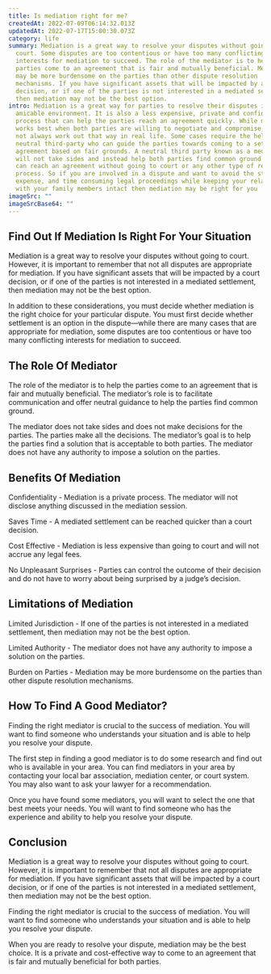 ```yaml
---
title: Is mediation right for me?
createdAt: 2022-07-09T06:14:32.013Z
updatedAt: 2022-07-17T15:00:30.073Z
category: life
summary: Mediation is a great way to resolve your disputes without going to
  court. Some disputes are too contentious or have too many conflicting
  interests for mediation to succeed. The role of the mediator is to help the
  parties come to an agreement that is fair and mutually beneficial. Mediation
  may be more burdensome on the parties than other dispute resolution
  mechanisms. If you have significant assets that will be impacted by a court
  decision, or if one of the parties is not interested in a mediated settlement,
  then mediation may not be the best option.
intro: Mediation is a great way for parties to resolve their disputes in an
  amicable environment. It is also a less expensive, private and confidential
  process that can help the parties reach an agreement quickly. While mediation
  works best when both parties are willing to negotiate and compromise, it does
  not always work out that way in real life. Some cases require the help of a
  neutral third-party who can guide the parties towards coming to a settlement
  agreement based on fair grounds. A neutral third party known as a mediator
  will not take sides and instead help both parties find common ground so they
  can reach an agreement without going to court or any other type of resolution
  process. So if you are involved in a dispute and want to avoid the stress,
  expense, and time consuming legal proceedings while keeping your relationship
  with your family members intact then mediation may be right for you
imageSrc: ""
imageSrcBase64: ""
---
```


## Find Out If Mediation Is Right For Your Situation

Mediation is a great way to resolve your disputes without going to court. However, it is important to remember that not all disputes are appropriate for mediation. If you have significant assets that will be impacted by a court decision, or if one of the parties is not interested in a mediated settlement, then mediation may not be the best option.

In addition to these considerations, you must decide whether mediation is the right choice for your particular dispute. You must first decide whether settlement is an option in the dispute—while there are many cases that are appropriate for mediation, some disputes are too contentious or have too many conflicting interests for mediation to succeed.

## The Role Of Mediator

The role of the mediator is to help the parties come to an agreement that is fair and mutually beneficial. The mediator’s role is to facilitate communication and offer neutral guidance to help the parties find common ground.

The mediator does not take sides and does not make decisions for the parties. The parties make all the decisions. The mediator’s goal is to help the parties find a solution that is acceptable to both parties. The mediator does not have any authority to impose a solution on the parties.

## Benefits Of Mediation

Confidentiality - Mediation is a private process. The mediator will not disclose anything discussed in the mediation session.

Saves Time - A mediated settlement can be reached quicker than a court decision.

Cost Effective - Mediation is less expensive than going to court and will not accrue any legal fees.

No Unpleasant Surprises - Parties can control the outcome of their decision and do not have to worry about being surprised by a judge’s decision.

## Limitations of Mediation

Limited Jurisdiction - If one of the parties is not interested in a mediated settlement, then mediation may not be the best option.

Limited Authority - The mediator does not have any authority to impose a solution on the parties.

Burden on Parties - Mediation may be more burdensome on the parties than other dispute resolution mechanisms.

## How To Find A Good Mediator?

Finding the right mediator is crucial to the success of mediation. You will want to find someone who understands your situation and is able to help you resolve your dispute.

The first step in finding a good mediator is to do some research and find out who is available in your area. You can find mediators in your area by contacting your local bar association, mediation center, or court system. You may also want to ask your lawyer for a recommendation.

Once you have found some mediators, you will want to select the one that best meets your needs. You will want to find someone who has the experience and ability to help you resolve your dispute.

## Conclusion

Mediation is a great way to resolve your disputes without going to court. However, it is important to remember that not all disputes are appropriate for mediation. If you have significant assets that will be impacted by a court decision, or if one of the parties is not interested in a mediated settlement, then mediation may not be the best option.

Finding the right mediator is crucial to the success of mediation. You will want to find someone who understands your situation and is able to help you resolve your dispute.

When you are ready to resolve your dispute, mediation may be the best choice. It is a private and cost-effective way to come to an agreement that is fair and mutually beneficial for both parties.
